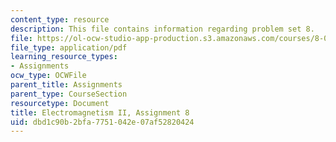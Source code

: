 ```yaml
---
content_type: resource
description: This file contains information regarding problem set 8.
file: https://ol-ocw-studio-app-production.s3.amazonaws.com/courses/8-07-electromagnetism-ii-fall-2012/dbd1c90b2bfa7751042e07af52820424_MIT8_07F12_pset08.pdf
file_type: application/pdf
learning_resource_types:
- Assignments
ocw_type: OCWFile
parent_title: Assignments
parent_type: CourseSection
resourcetype: Document
title: Electromagnetism II, Assignment 8
uid: dbd1c90b-2bfa-7751-042e-07af52820424
---
```

